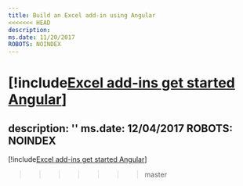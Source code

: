 ```yaml
---
title: Build an Excel add-in using Angular
<<<<<<< HEAD
description: 
ms.date: 11/20/2017
ROBOTS: NOINDEX
---
```


[!include[Excel add-ins get started Angular](../includes/file-get-started-excel-angular.md)]
=======
description: ''
ms.date: 12/04/2017
ROBOTS: NOINDEX
---

[!include[Excel add-ins get started Angular](../includes/file-get-started-excel-angular.md)]
>>>>>>> master
